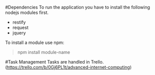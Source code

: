 #Dependencies
To run the application you have to install the following nodejs modules first.
* restify
* request
* jquery

To install a module use npm:
> npm install module-name

#Task Management
Tasks are handled in Trello. (https://trello.com/b/0Gj6PL1t/advanced-internet-computing)